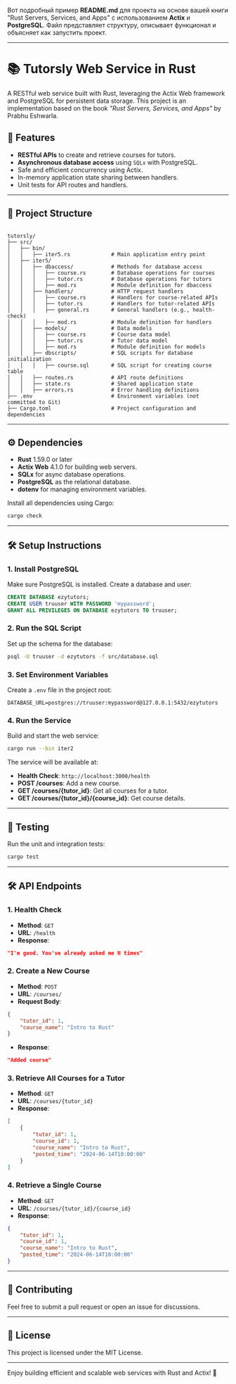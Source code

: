 Вот подробный пример **README.md** для проекта на основе вашей книги "Rust Servers, Services, and Apps" с использованием **Actix** и **PostgreSQL**. Файл представляет структуру, описывает функционал и объясняет как запустить проект.

---

# 📚 Tutorsly Web Service in Rust

A RESTful web service built with Rust, leveraging the Actix Web framework and PostgreSQL for persistent data storage. This project is an implementation based on the book *"Rust Servers, Services, and Apps"* by Prabhu Eshwarla.

## 🚀 Features

- **RESTful APIs** to create and retrieve courses for tutors.
- **Asynchronous database access** using `SQLx` with PostgreSQL.
- Safe and efficient concurrency using Actix.
- In-memory application state sharing between handlers.
- Unit tests for API routes and handlers.

---

## 📂 Project Structure

```plaintext

tutorsly/
├── src/
│   ├── bin/
│   │   ├── iter5.rs             # Main application entry point
│   ├── iter5/
│   │   ├── dbaccess/            # Methods for database access
│   │   │   ├── course.rs        # Database operations for courses
│   │   │   ├── tutor.rs         # Database operations for tutors
│   │   │   ├── mod.rs           # Module definition for dbaccess
│   │   ├── handlers/            # HTTP request handlers
│   │   │   ├── course.rs        # Handlers for course-related APIs
│   │   │   ├── tutor.rs         # Handlers for tutor-related APIs
│   │   │   ├── general.rs       # General handlers (e.g., health-check)
│   │   │   ├── mod.rs           # Module definition for handlers
│   │   ├── models/              # Data models
│   │   │   ├── course.rs        # Course data model
│   │   │   ├── tutor.rs         # Tutor data model
│   │   │   ├── mod.rs           # Module definition for models
│   │   ├── dbscripts/           # SQL scripts for database initialization
│   │   │   ├── course.sql       # SQL script for creating course table
│   │   ├── routes.rs            # API route definitions
│   │   ├── state.rs             # Shared application state
│   │   ├── errors.rs            # Error handling definitions
├── .env                         # Environment variables (not committed to Git)
├── Cargo.toml                   # Project configuration and dependencies

```

---

## ⚙️ Dependencies

- **Rust** 1.59.0 or later
- **Actix Web** 4.1.0 for building web servers.
- **SQLx** for async database operations.
- **PostgreSQL** as the relational database.
- **dotenv** for managing environment variables.

Install all dependencies using Cargo:
```bash
cargo check
```

---

## 🛠️ Setup Instructions

### 1. Install PostgreSQL
Make sure PostgreSQL is installed. Create a database and user:

```sql
CREATE DATABASE ezytutors;
CREATE USER truuser WITH PASSWORD 'mypassword';
GRANT ALL PRIVILEGES ON DATABASE ezytutors TO truuser;
```

### 2. Run the SQL Script
Set up the schema for the database:

```bash
psql -U truuser -d ezytutors -f src/database.sql
```

### 3. Set Environment Variables
Create a `.env` file in the project root:

```plaintext
DATABASE_URL=postgres://truuser:mypassword@127.0.0.1:5432/ezytutors
```

### 4. Run the Service
Build and start the web service:

```bash
cargo run --bin iter2
```

The service will be available at:
- **Health Check**: `http://localhost:3000/health`
- **POST /courses**: Add a new course.
- **GET /courses/{tutor_id}**: Get all courses for a tutor.
- **GET /courses/{tutor_id}/{course_id}**: Get course details.

---

## 🧪 Testing

Run the unit and integration tests:

```bash
cargo test
```

---

## 🛠️ API Endpoints

### 1. **Health Check**

- **Method**: `GET`
- **URL**: `/health`
- **Response**:
```json
"I'm good. You've already asked me N times"
```

### 2. **Create a New Course**

- **Method**: `POST`
- **URL**: `/courses/`
- **Request Body**:
```json
{
    "tutor_id": 1,
    "course_name": "Intro to Rust"
}
```
- **Response**:
```json
"Added course"
```

### 3. **Retrieve All Courses for a Tutor**

- **Method**: `GET`
- **URL**: `/courses/{tutor_id}`
- **Response**:
```json
[
    {
        "tutor_id": 1,
        "course_id": 1,
        "course_name": "Intro to Rust",
        "posted_time": "2024-06-14T10:00:00"
    }
]
```

### 4. **Retrieve a Single Course**

- **Method**: `GET`
- **URL**: `/courses/{tutor_id}/{course_id}`
- **Response**:
```json
{
    "tutor_id": 1,
    "course_id": 1,
    "course_name": "Intro to Rust",
    "posted_time": "2024-06-14T10:00:00"
}
```

---

## 🤝 Contributing

Feel free to submit a pull request or open an issue for discussions.

---

## 📜 License

This project is licensed under the MIT License.

---

Enjoy building efficient and scalable web services with Rust and Actix! 🚀